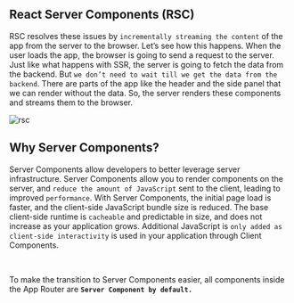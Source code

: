 ## React Server Components (RSC)

RSC resolves these issues by `incrementally streaming the content` of the app from the server to the browser. Let’s see
how this happens. When the user loads the app, the browser is going to send a request to the server. Just like what
happens with SSR, the server is going to fetch the data from the backend.
But `we don’t need to wait till we get the data
from the backend`. There are parts of the app like the header and the side panel that we can render without the data.
So,
the server renders these components and streams them to the browser.

![rsc](./images/essentials/rsc.png)

## Why Server Components?

Server Components allow developers to better leverage server infrastructure. Server Components allow you to render
components on the server, and `reduce the amount of JavaScript` sent to the client, leading to improved
`performance`. With
Server Components, the initial page load is faster, and the client-side JavaScript bundle size is reduced. The base
client-side runtime is `cacheable` and predictable in size, and does not increase as your application grows.
Additional JavaScript is
`only added as client-side interactivity` is used in your application through Client Components.

&nbsp;
&nbsp;
&nbsp;

To make the transition to Server Components easier, all components inside the App Router are **`Server Component by
default.`**



